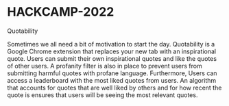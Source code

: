 # HACKCAMP-2022

Quotability

Sometimes we all need a bit of motivation to start the day.
Quotability is a Google Chrome extension that replaces your new tab with an inspirational quote.
Users can submit their own inspirational quotes and like the quotes of other users. 
A profanity filter is also in place to prevent users from submitting harmful quotes with profane language.
Furthermore, Users can access a leaderboard with the most liked quotes from users. 
An algorithm that accounts for quotes that are well liked by others and for how recent the quote is ensures that users will be seeing the most relevant quotes. 
